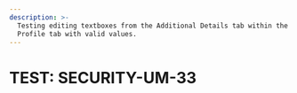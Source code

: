 ```yaml
---
description: >-
  Testing editing textboxes from the Additional Details tab within the User
  Profile tab with valid values.
---
```


# TEST: SECURITY-UM-33

